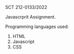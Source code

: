 SCT 212-0133/2022

Javascrprit Assignment.

Programming languages used:
 1. HTML
 2. Javascript
 3. CSS
